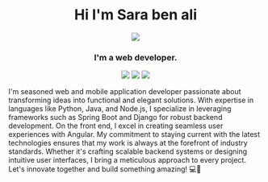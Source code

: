 <h1 align="center">Hi I'm Sara ben ali </h1>

<!-- Intro -->
<p style="margin: 15px;" align="center">
    <img src="https://readme-typing-svg.herokuapp.com?duration=2000&color=EBD41B&center=true&vCenter=true&lines="web developer">
   <h3 align="center">I'm a web developer.</h3>
</p>

<p align="center">
    <a href="https://twitter.com/SaraBenAli42402"><img src="https://img.shields.io/badge/twitter-%231FA1F1?style=flat&logo=twitter&logoColor=white"/></a>
    <a href="https://www.linkedin.com/in/sarah-ben-ali-3b4941272/"><img src="https://img.shields.io/badge/linkedin-%230177B5?style=flat&logo=linkedin&logoColor=white"/></a>
    <a href="https://www.instagram.com/sara_ben_ali_/"><img src="https://img.shields.io/badge/instagram-%23E4415F?style=flat&logo=instagram&logoColor=white"/></a>
  </p>
I'm seasoned web and mobile application developer passionate about transforming ideas into functional and elegant solutions. With expertise in languages like Python, Java, and Node.js, I specialize in leveraging frameworks such as Spring Boot and Django for robust backend development. On the front end, I excel in creating seamless user experiences with Angular. My commitment to staying current with the latest technologies ensures that my work is always at the forefront of industry standards. Whether it's crafting scalable backend systems or designing intuitive user interfaces, I bring a meticulous approach to every project. Let's innovate together and build something amazing! 💻🚀
